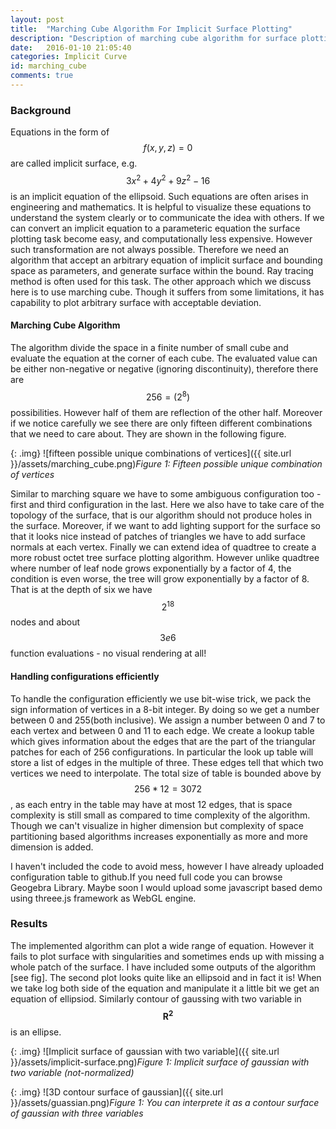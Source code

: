 ```yaml
---
layout: post
title:  "Marching Cube Algorithm For Implicit Surface Plotting"
description: "Description of marching cube algorithm for surface plotting with some application in science and mathematics"
date:   2016-01-10 21:05:40
categories: Implicit Curve
id: marching_cube
comments: true
---
```


### Background
Equations in the form of $$ f(x, y, z) = 0 $$ are called implicit surface, e.g. $$ 3x^2 + 4y^2 + 9z^2 - 16 $$ is an implicit equation of the ellipsoid. Such equations are often arises in engineering and mathematics. It is helpful to visualize these equations to understand the system clearly or to communicate the idea with others. If we can convert an implicit equation to a parameteric equation the surface plotting task become easy, and computationally less expensive. However such transformation are not always possible. Therefore we need an algorithm that accept an arbitrary equation of implicit surface and bounding space as parameters, and generate surface within the bound. Ray tracing method is often used for this task. The other approach which we discuss here is to use marching cube. Though it suffers from some limitations, it has capability to plot arbitrary surface with acceptable deviation. 

#### Marching Cube Algorithm
The algorithm divide the space in a finite number of small cube and evaluate the equation at the corner of each cube. The evaluated value can be either non-negative or negative (ignoring discontinuity), therefore there are $$ 256 = (2^8) $$ possibilities. However half of them are reflection of the other half. Moreover if we notice carefully we see there are only fifteen different combinations that we need to care about. They are shown in the following figure.

{: .img}
![fifteen possible unique combinations of vertices]({{ site.url }}/assets/marching_cube.png)*Figure 1: Fifteen possible unique combination of vertices*

Similar to marching square we have to some ambiguous configuration too - first and third configuration in the last. Here we also have to take care of the topology of the surface, that is our algorithm should not produce holes in the surface. Moreover, if we want to add lighting support for the surface so that it looks nice instead of patches of triangles we have to add surface normals at each vertex. Finally we can extend idea of quadtree to create a more robust octet tree surface plotting algorithm. However unlike quadtree where number of leaf node grows exponentially by a factor of 4, the condition is even worse, the tree will grow exponentially by a factor of 8. That is at the depth of six we have $$ 2^{18} $$ nodes and about $$ 3e6 $$ function evaluations - no visual rendering at all!

#### Handling configurations efficiently
To handle the configuration efficiently we use bit-wise trick, we pack the sign information of vertices in a 8-bit integer. By doing so we get a number between 0 and 255(both inclusive). We assign a number between 0 and 7 to each vertex and between 0 and 11 to each edge. We create a lookup table which gives information about the edges that are the part of the triangular patches for each of 256 configurations. In particular the look up table will store a list of edges in the multiple of three. These edges tell that which two vertices we need to interpolate. The total size of table is bounded above by $$ 256 * 12 = 3072 $$, as each entry in the table may have at most 12 edges, that is space complexity is still small as compared to time complexity of the algorithm. Though we can't visualize in higher dimension but complexity of space partitioning based algorithms increases exponentially as more and more dimension is added.

I haven't included the code to avoid mess, however I have already uploaded configuration table to github.If you need full code you can browse Geogebra Library. Maybe soon I would upload some javascript based demo using threee.js framework as WebGL engine. 

### Results
The implemented algorithm can plot a wide range of equation. However it fails to plot surface with singularities and sometimes ends up with missing a whole patch of the surface. I have included some outputs of the algorithm [see fig]. The second plot looks quite like an ellipsoid and in fact it is! When we take log both side of the equation and manipulate it a little bit we get an equation of ellipsiod. Similarly contour of gaussing with two variable in $$ \mathbf {R^2} $$ is an ellipse.

{: .img}
![Implicit surface of gaussian with two variable]({{ site.url }}/assets/implicit-surface.png)*Figure 1: Implicit surface of gaussian with two variable (not-normalized)*

{: .img}
![3D contour surface of gaussian]({{ site.url }}/assets/guassian.png)*Figure 1: You can interprete it as a contour surface of gaussian with three variables*
